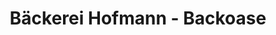 ---
title: "Bäckerei Hofmann - Backoase"
url: /benningen-am-neckar/baeckerei-hofmann-backoase/
shop: Bäckerei
---